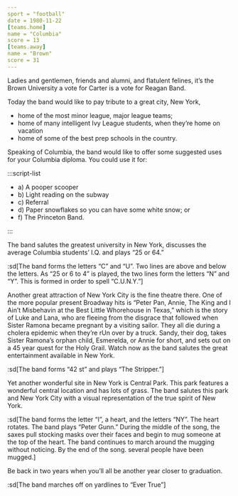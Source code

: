 ```yaml
---
sport = "football"
date = 1980-11-22
[teams.home]
name = "Columbia"
score = 13
[teams.away]
name = "Brown"
score = 31
---
```


Ladies and gentlemen, friends and alumni, and flatulent felines, it’s the Brown University a vote for Carter is a vote for Reagan Band.

Today the band would like to pay tribute to a great city, New York,

- home of the most minor league, major league teams;
- home of many intelligent Ivy League students, when they’re home on vacation
- home of some of the best prep schools in the country.

Speaking of Columbia, the band would like to offer some suggested uses for your Columbia diploma. You could use it for:

:::script-list

- a) A pooper scooper
- b) Light reading on the subway
- c) Referral
- d) Paper snowflakes so you can have some white snow; or
- f) The Princeton Band.

:::

The band salutes the greatest university in New York, discusses the average Columbia students’ I.Q. and plays “25 or 64.”

:sd[The band forms the letters “C” and “U”. Two lines are above and below the letters. As “25 or 6 to 4” is played, the two lines form the letters “N” and “Y”. This is formed in order to spell “C.U.N.Y.”]

Another great attraction of New York City is the fine theatre there. One of the more popular present Broadway hits is “Peter Pan, Annie, The King and I Ain’t Misbehavin at the Best Little Whorehouse in Texas,” which is the story of Luke and Lana, who are fleeing from the disgrace that followed when Sister Ramona became pregnant by a visiting sailor. They all die during a cholera epidemic when they’re rUn over by a truck. Sandy, their dog, takes Sister Ramona’s orphan child, Esmerelda, or Annie for short, and sets out on a 45 year quest for the Holy Grail. Watch now as the band salutes the great entertainment available in New York.

:sd[The band forms “42 st” and plays “The Stripper.”]

Yet another wonderful site in New York is Central Park. This park features a wonderful central location and has lots of grass. The band salutes this park and New York City with a visual representation of the true spirit of New York.

:sd[The band forms the letter “I”, a heart, and the letters “NY”. The heart rotates. The band plays “Peter Gunn.” During the middle of the song, the saxes pull stocking masks over their faces and begin to mug someone at the top of the heart. The band continues to march around the mugging without noticing. By the end of the song. several people have been mugged.]

Be back in two years when you’ll all be another year closer to graduation.

:sd[The band marches off on yardlines to “Ever True”]
